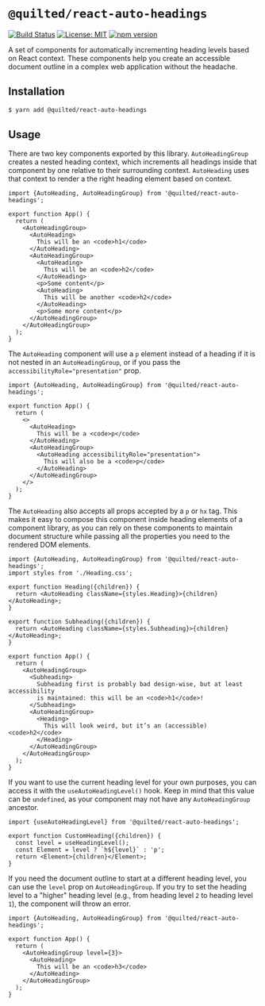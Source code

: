 # `@quilted/react-auto-headings`

[![Build Status](https://travis-ci.org/Shopify/quilt.svg?branch=master)](https://travis-ci.org/Shopify/quilt) [![License: MIT](https://img.shields.io/badge/License-MIT-green.svg)](LICENSE.md) [![npm version](https://badge.fury.io/js/%40shopify%2Freact-router.svg)](https://badge.fury.io/js/%40shopify%2Freact-router)

A set of components for automatically incrementing heading levels based on React context. These components help you create an accessible document outline in a complex web application without the headache.

## Installation

```bash
$ yarn add @quilted/react-auto-headings
```

## Usage

There are two key components exported by this library. `AutoHeadingGroup` creates a nested heading context, which increments all headings inside that component by one relative to their surrounding context. `AutoHeading` uses that context to render a the right heading element based on context.

```tsx
import {AutoHeading, AutoHeadingGroup} from '@quilted/react-auto-headings';

export function App() {
  return (
    <AutoHeadingGroup>
      <AutoHeading>
        This will be an <code>h1</code>
      </AutoHeading>
      <AutoHeadingGroup>
        <AutoHeading>
          This will be an <code>h2</code>
        </AutoHeading>
        <p>Some content</p>
        <AutoHeading>
          This will be another <code>h2</code>
        </AutoHeading>
        <p>Some more content</p>
      </AutoHeadingGroup>
    </AutoHeadingGroup>
  );
}
```

The `AutoHeading` component will use a `p` element instead of a heading if it is not nested in an `AutoHeadingGroup`, or if you pass the `accessibilityRole="presentation"` prop.

```tsx
import {AutoHeading, AutoHeadingGroup} from '@quilted/react-auto-headings';

export function App() {
  return (
    <>
      <AutoHeading>
        This will be a <code>p</code>
      </AutoHeading>
      <AutoHeadingGroup>
        <AutoHeading accessibilityRole="presentation">
          This will also be a <code>p</code>
        </AutoHeading>
      </AutoHeadingGroup>
    </>
  );
}
```

The `AutoHeading` also accepts all props accepted by a `p` or `hx` tag. This makes it easy to compose this component inside heading elements of a component library, as you can rely on these components to maintain document structure while passing all the properties you need to the rendered DOM elements.

```tsx
import {AutoHeading, AutoHeadingGroup} from '@quilted/react-auto-headings';
import styles from './Heading.css';

export function Heading({children}) {
  return <AutoHeading className={styles.Heading}>{children}</AutoHeading>;
}

export function Subheading({children}) {
  return <AutoHeading className={styles.Subheading}>{children}</AutoHeading>;
}

export function App() {
  return (
    <AutoHeadingGroup>
      <Subheading>
        Subheading first is probably bad design-wise, but at least accessibility
        is maintained: this will be an <code>h1</code>!
      </Subheading>
      <AutoHeadingGroup>
        <Heading>
          This will look weird, but it’s an (accessible) <code>h2</code>
        </Heading>
      </AutoHeadingGroup>
    </AutoHeadingGroup>
  );
}
```

If you want to use the current heading level for your own purposes, you can access it with the `useAutoHeadingLevel()` hook. Keep in mind that this value can be `undefined`, as your component may not have any `AutoHeadingGroup` ancestor.

```tsx
import {useAutoHeadingLevel} from '@quilted/react-auto-headings';

export function CustomHeading({children}) {
  const level = useHeadingLevel();
  const Element = level ? `h${level}` : 'p';
  return <Element>{children}</Element>;
}
```

If you need the document outline to start at a different heading level, you can use the `level` prop on `AutoHeadingGroup`. If you try to set the heading level to a "higher" heading level (e.g., from heading level `2` to heading level `1`), the component will throw an error.

```tsx
import {AutoHeading, AutoHeadingGroup} from '@quilted/react-auto-headings';

export function App() {
  return (
    <AutoHeadingGroup level={3}>
      <AutoHeading>
        This will be an <code>h3</code>
      </AutoHeading>
    </AutoHeadingGroup>
  );
}
```
